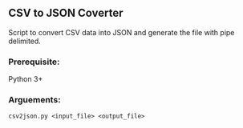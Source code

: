 ## CSV to JSON Coverter

Script to convert CSV data into JSON and generate the file with pipe delimited. 

### Prerequisite:  
Python 3+

### Arguements:  

```
csv2json.py <input_file> <output_file>
```

